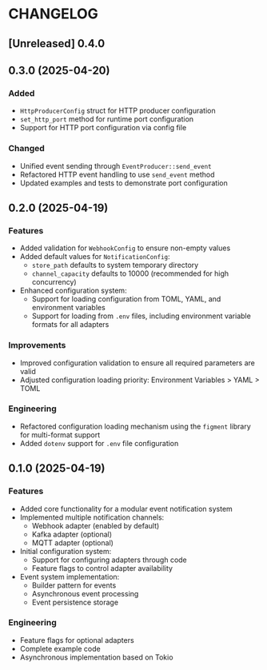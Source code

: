 # CHANGELOG

## [Unreleased] 0.4.0

## 0.3.0 (2025-04-20)

### Added

- `HttpProducerConfig` struct for HTTP producer configuration
- `set_http_port` method for runtime port configuration
- Support for HTTP port configuration via config file

### Changed

- Unified event sending through `EventProducer::send_event`
- Refactored HTTP event handling to use `send_event` method
- Updated examples and tests to demonstrate port configuration

## 0.2.0 (2025-04-19)

### Features

- Added validation for `WebhookConfig` to ensure non-empty values
- Added default values for `NotificationConfig`:
    - `store_path` defaults to system temporary directory
    - `channel_capacity` defaults to 10000 (recommended for high concurrency)
- Enhanced configuration system:
    - Support for loading configuration from TOML, YAML, and environment variables
    - Support for loading from `.env` files, including environment variable formats for all adapters

### Improvements

- Improved configuration validation to ensure all required parameters are valid
- Adjusted configuration loading priority: Environment Variables > YAML > TOML

### Engineering

- Refactored configuration loading mechanism using the `figment` library for multi-format support
- Added `dotenv` support for `.env` file configuration

## 0.1.0 (2025-04-19)

### Features

- Added core functionality for a modular event notification system
- Implemented multiple notification channels:
    - Webhook adapter (enabled by default)
    - Kafka adapter (optional)
    - MQTT adapter (optional)
- Initial configuration system:
    - Support for configuring adapters through code
    - Feature flags to control adapter availability
- Event system implementation:
    - Builder pattern for events
    - Asynchronous event processing
    - Event persistence storage

### Engineering

- Feature flags for optional adapters
- Complete example code
- Asynchronous implementation based on Tokio